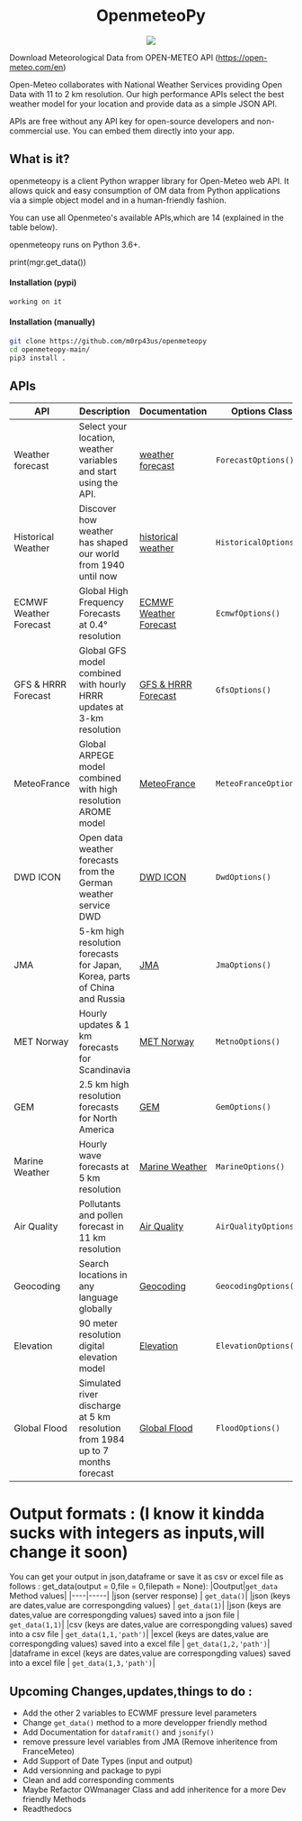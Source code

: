 <h1 align="center"> OpenmeteoPy </h1>

<p align="center">
  <img  src="https://cdn.substack.com/image/fetch/w_1360,c_limit,f_auto,q_auto:best,fl_progressive:steep/https%3A%2F%2Fbucketeer-e05bbc84-baa3-437e-9518-adb32be77984.s3.amazonaws.com%2Fpublic%2Fimages%2Ffd0d7953-5a9d-441c-b59f-4cde244503a1_934x461.png">
</p>

Download Meteorological Data from OPEN-METEO API (https://open-meteo.com/en)

Open-Meteo collaborates with National Weather Services providing Open Data with 11 to 2 km resolution. Our high performance APIs select the best weather model for your location and provide data as a simple JSON API.


APIs are free without any API key for open-source developers and non-commercial use. You can embed them directly into your app.

##  What is it?
openmeteopy is a client Python wrapper library for Open-Meteo  web API. It allows quick and easy consumption of OM data from Python applications via a simple object model and in a human-friendly fashion.

You can use all Openmeteo's available APIs,which are 14 (explained in the table below).

openmeteopy runs on Python 3.6+.

print(mgr.get_data())

#### Installation (pypi)
```bash
working on it
```
#### Installation (manually)
```bash
git clone https://github.com/m0rp43us/openmeteopy
cd openmeteopy-main/
pip3 install .
```
## APIs
|API	            |Description|Documentation        |Options Class	|Hourly Class|Daily Class|15 Minutes Class|
|-----|--------|--------|--------|---------|---------|----------|
|Weather forecast | Select your location, weather variables and start using the API.|[weather forecast](/Readme/WEATHER_FORECAST.md) | ```ForecastOptions()``` | ```HourlyForecast()```|```DailyForecast()```|-|
|Historical Weather | Discover how weather has shaped our world from 1940 until now|[historical weather](/Readme/HISTORICAL_WEATHER.md) | ```HistoricalOptions()``` | ```HourlyHistorical()```|```DailyHistorical()```|-|
|ECMWF Weather Forecast | Global High Frequency Forecasts at 0.4° resolution |[ECMWF Weather Forecast](/Readme/ECMWF_Weather_Forecast.md)  |```EcmwfOptions()``` | ``` HourlyEcmwf()```|-|-|
|GFS & HRRR Forecast  |Global GFS model combined with hourly HRRR updates at 3-km resolution |[GFS & HRRR Forecast ](/Readme/GFS_HRRR_FORECAST.md) | ```GfsOptions()``` | ```HourlyGfs()```|```DailyGfs()```|-|
|MeteoFrance  |Global ARPEGE model combined with high resolution AROME model| [MeteoFrance ](/Readme/METEOFRANCE.md) | ```MeteoFranceOptions()``` | ```HourlyMeteoFrance()```|```DailyMeteoFrance()```|-|
|DWD ICON |Open data weather forecasts from the German weather service DWD |[DWD ICON](/Readme/DWD_ICON.md) | ```DwdOptions()``` | ```HourlyDwd()```|```DailyDwd()```|```FifteenMinutesDwd()```|
|JMA |5-km high resolution forecasts for Japan, Korea, parts of China and Russia |[JMA](/Readme/JMA.md) | ```JmaOptions()``` | ```HourlyJma()```|```DailyJma()```|-|
|MET Norway |Hourly updates & 1 km forecasts for Scandinavia| [MET Norway](/Readme/MET_Norway.md) | ```MetnoOptions()``` | ```HourlyMetno()```|-|-|
|GEM  | 2.5 km high resolution forecasts for North America|[GEM](/Readme/WEATHER_FORECAST.md) | ```GemOptions()``` | ```HourlyGem()```|```DailyGem()```|-|
|Marine Weather | Hourly wave forecasts at 5 km resolution|[Marine Weather](/Readme/MARINE_WEATHER.md) | ```MarineOptions()``` | ```HourlyMarine()```|```DailyMarine()```|-|
|Air Quality | Pollutants and pollen forecast in 11 km resolution|[Air Quality](/Readme/AIR_QUALITY.md) | ```AirQualityOptions()``` | ```HourlyAirQuality()```|-|-|
|Geocoding | Search locations in any language globally|[Geocoding](/Readme/GEOCODING.md) | ```GeocodingOptions()``` | - |-|-|
|Elevation | 90 meter resolution digital elevation model|[Elevation](/Readme/ELEVATION.md) | ```ElevationOptions()``` | -|-|-|
|Global Flood | Simulated river discharge at 5 km resolution from 1984 up to 7 months forecast|[Global Flood](/Readme/GLOBAL_FLOOD.md) | ```FloodOptions()``` | - |```DailyForecast()```|-|

# Output formats : (I know it kindda sucks with integers as inputs,will change it soon)

You can get your output in json,dataframe or save it as csv or excel file as follows : get_data(output = 0,file = 0,filepath = None):
|Ooutput|```get_data``` Method values|
|----|-----|
|json (server response) | ```get_data()```|
|json (keys are dates,value are correspongding values) | ```get_data(1)```|
|json (keys are dates,value are correspongding values) saved into a json file | ```get_data(1,1)```|
|csv (keys are dates,value are correspongding values) saved into a csv file | ```get_data(1,1,'path')```|
|excel (keys are dates,value are correspongding values) saved into a excel file | ```get_data(1,2,'path')```|
|dataframe in excel (keys are dates,value are correspongding values) saved into a excel file | ```get_data(1,3,'path')```|


## Upcoming Changes,updates,things to do :

- Add the other 2 variables to ECWMF pressure level parameters
- Change ```get_data()``` method to a more developper friendly method
- Add Documentation for ```dataframit()``` and ```jsonify()```
- remove pressure level variables from JMA (Remove inheritence from FranceMeteo)
- Add Support of Date Types (input and output)
- Add versionning and package to pypi
- Clean and add corresponding comments
- Maybe Refactor OWmanager Class and add inheritence for a more Dev friendly Methods
- Readthedocs



